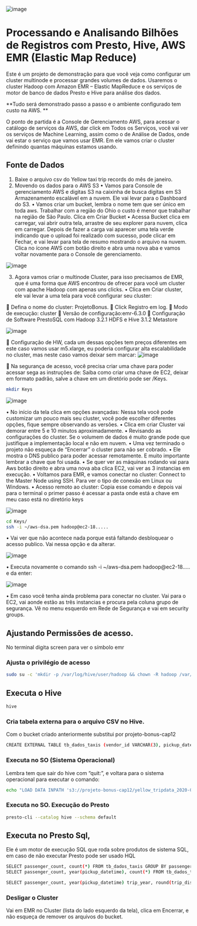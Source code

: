 
![image](https://user-images.githubusercontent.com/87387315/142626396-106c4eb2-6c6d-4b03-8a52-c61bb8664892.png)

# Processando e Analisando Bilhões de Registros com Presto, Hive, AWS EMR (Elastic Map Reduce)  
Este é um projeto de demonstração para que você veja como configurar um cluster multinode e processar grandes volumes de dados. Usaremos o cluster Hadoop com Amazon EMR – Elastic MapReduce e os serviços de motor de banco de dados Presto e Hive para análise dos dados.

**Tudo será demonstrado passo a passo e o ambiente configurado tem custo na AWS. **

O ponto de partida é a Console de Gerenciamento AWS, para acessar o catálogo de serviços da AWS, dar click em Todos os Serviços, você vai ver os serviços de Machine Learning, assim como o de Análise de Dados, onde vai estar o serviço que vamos usar EMR. Em ele vamos criar o cluster definindo quantas máquinas estamos usando.
## Fonte de Dados
1.	Baixe o arquivo csv do Yellow taxi trip records do mês de janeiro.
2.	Movendo os dados para o AWS S3
•	Vamos para Console de gerenciamento AWS e digitas S3 na caixinha de busca digitas em S3 Armazenamento escalável em a nuvem. Ele vai levar para o Dashboard do S3. 
•	Vamos criar um bucket, lembra o nome tem que ser único em toda aws. Trabalhar com a região do Ohio o custo é menor que trabalhar na região de São Paulo. Clica em Criar Bucket
•	Acessa Bucket clica em carregar, vai abrir outra tela, arrastre de seu explorer para nuvem, clica em carregar. Depois de fazer a carga vai aparecer uma tela verde indicando que o upload foi realizado com sucesso, pode clicar em Fechar, e vai levar para tela de resumo mostrando o arquivo na nuvem. Clica no ícone AWS com botão direito e abra uma nova aba e vamos voltar novamente para o Console de gerenciamento.

![image](https://user-images.githubusercontent.com/87387315/142626423-be3b32ad-ff19-4d89-8c16-8db7b5444dbd.png)

3.	Agora vamos criar o multinode Cluster, para isso precisamos de EMR, que é uma forma que AWS encontrou de ofrecer para você um cluster com apache Hadoop com apenas uns clicks.
•	Clica em Criar cluster, ele vai levar a uma tela para você configurar seu cluster:

	Defina o nome do cluster: ProjetoBonus.
	Click Registro em log.
	Modo de execução: cluster
	Versão de configuração:emr-6.3.0
	Configuração de Software PrestoSQL com Hadoop 3.2.1 HDFS e Hive 3.1.2 Metastore

 ![image](https://user-images.githubusercontent.com/87387315/142626483-c1479049-a270-45fc-a598-7a73726931b3.png)

	Configuração de HW, cada um dessas opções tem preços diferentes em este caso vamos usar m5.xlarge, eu poderia configurar alta escalabilidade no cluster, mas neste caso vamos deixar sem marcar:
 ![image](https://user-images.githubusercontent.com/87387315/142626509-e20fad6e-7f6d-4e7c-942d-5ebfad1e62d2.png)

	Na segurança de acesso, você precisa criar uma chave para poder acessar sega as instruções de: Saiba como criar uma chave de EC2, deixar em formato padrão, salve a chave em um diretório pode ser /Keys.
```sh
mkdir Keys
```
![image](https://user-images.githubusercontent.com/87387315/142626570-0308f1b3-ba47-439a-be84-db1cf8dea844.png)

•	No início da tela clica em opções avançadas: Nessa tela você pode customizar um pouco mais seu cluster, você pode escolher diferentes opções, fique sempre observando as versões.
•	Clica em criar Cluster vai demorar entre 5 e 10 minutos aproximadamente.
•	Revisando as configurações do cluster. Se o volumem de dados é muito grande pode que justifique a implementação local e não em nuvem.
•	Uma vez terminado o projeto não esqueça de “Encerrar” o cluster para não ser cobrado.
•	Ele mostra o DNS publico para poder acessar remotamente. E muito importante lembrar a chave que foi usada.
•	Se quer ver as máquinas rodando vai para Aws botão direito e abra uma nova aba clica EC2, vai ver as 3 instancias em execução.
•	Voltamos para EMR, e vamos conectar no cluster: Connect to the Master Node using SSH. Para ver o tipo de conexão em Linux ou Windows.
•	Acesso remoto ao cluster: Copia esse comando e depois vai para o terminal o primer passo é acessar a pasta onde está a chave em meu caso está no diretório keys

![image](https://user-images.githubusercontent.com/87387315/142626658-9ad10e12-cae0-40f8-a65d-279cf5329e0c.png)

 ```sh
cd Keys/
ssh -i ~/aws-dsa.pem hadoop@ec2-18.....
```
•	Vai ver que não acontece nada porque está faltando desbloquear o acesso publico. Vai nessa opção e da alterar.

 ![image](https://user-images.githubusercontent.com/87387315/142626714-c27b7bdd-5176-4bff-83ef-3e4957081e46.png)

•	Executa novamente o comando ssh -i ~/aws-dsa.pem hadoop@ec2-18..... e da enter:

 ![image](https://user-images.githubusercontent.com/87387315/142626770-38907f37-b03a-44af-938f-6a65cb81ac2e.png)

•	Em caso você tenha ainda problema para conectar no cluster. Vai para o EC2, vai aonde estão as três instancias e procura pela coluna grupo de segurança. Vê no menu esquerdo em Rede de Segurança e vai em security groups.
## Ajustando Permissões de acesso. 
No terminal digita screen para ver o símbolo emr
### Ajusta o privilégio de acesso
```sh
sudo su -c 'mkdir -p /var/log/hive/user/hadoop && chown -R hadoop /var/log/hive/user/hadoop'
```
## Executa o Hive
```sh
hive
```
### Cria tabela externa para o arquivo CSV no Hive.
 Com o bucket criado anteriormente substitui por projeto-bonus-cap12
 ```sh
CREATE EXTERNAL TABLE tb_dados_taxis (vendor_id VARCHAR(3), pickup_datetime TIMESTAMP, dropoff_datetime TIMESTAMP, passenger_count SMALLINT, trip_distance DECIMAL(6,3), rate_code_id SMALLINT, store_and_fwd_flag VARCHAR(1), PULocationID SMALLINT, DOLocationID SMALLINT, payment_type VARCHAR(3), fare_amount DECIMAL(6,2), extra DECIMAL(6,2), mta_tax DECIMAL(6,2), tip_amount DECIMAL(6,2), tolls_amount DECIMAL(6,2), improvement_surcharge DECIMAL(6,2), total_amount DECIMAL(6,2), congestion_surcharge DECIMAL(6,2)) ROW FORMAT DELIMITED FIELDS TERMINATED BY ',' LOCATION 's3://projeto-bonus-cap12/';
```

### Executa no SO (Sistema Operacional)
Lembra tem que sair do hive com “quit:”, e voltara para o sistema operacional para executar o comando:
```sh
echo "LOAD DATA INPATH 's3://projeto-bonus-cap12/yellow_tripdata_2020-01.csv' INTO TABLE tb_dados_taxis;" | hive
```

### Executa no SO. Execução do Presto
```sh
presto-cli --catalog hive --schema default
```

## Executa no Presto Sql, 
Ele é um motor de execução SQL que roda sobre produtos de sistema SQL, em caso de não executar Presto pode ser usado HQL

```sh
SELECT passenger_count, count(*) FROM tb_dados_taxis GROUP BY passenger_count;
SELECT passenger_count, year(pickup_datetime), count(*) FROM tb_dados_taxis GROUP BY passenger_count, year(pickup_datetime);

SELECT passenger_count, year(pickup_datetime) trip_year, round(trip_distance), count(*) trips FROM tb_dados_taxis GROUP BY passenger_count, year(pickup_datetime), round(trip_distance) ORDER BY trip_year, trips desc;
```
### Desligar o Cluster

Vai em EMR no Cluster (lista do lado esquerdo da tela), clica em  Encerrar, e não esqueça de remover os arquivos do bucket.
